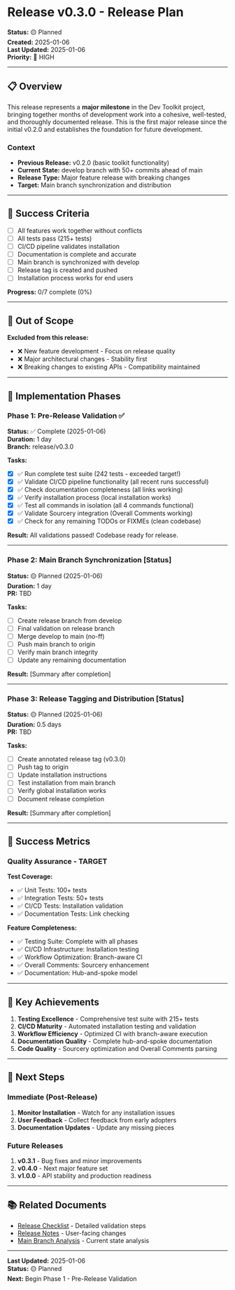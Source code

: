 # Release v0.3.0 - Release Plan

**Status:** 🟡 Planned  
**Created:** 2025-01-06  
**Last Updated:** 2025-01-06  
**Priority:** 🔴 HIGH

---

## 📋 Overview

This release represents a **major milestone** in the Dev Toolkit project, bringing together months of development work into a cohesive, well-tested, and thoroughly documented release. This is the first major release since the initial v0.2.0 and establishes the foundation for future development.

### Context

- **Previous Release:** v0.2.0 (basic toolkit functionality)
- **Current State:** develop branch with 50+ commits ahead of main
- **Release Type:** Major feature release with breaking changes
- **Target:** Main branch synchronization and distribution

---

## 🎯 Success Criteria

- [ ] All features work together without conflicts
- [ ] All tests pass (215+ tests)
- [ ] CI/CD pipeline validates installation
- [ ] Documentation is complete and accurate
- [ ] Main branch is synchronized with develop
- [ ] Release tag is created and pushed
- [ ] Installation process works for end users

**Progress:** 0/7 complete (0%)

---

## 🚫 Out of Scope

**Excluded from this release:**
- ❌ New feature development - Focus on release quality
- ❌ Major architectural changes - Stability first
- ❌ Breaking changes to existing APIs - Compatibility maintained

---

## 📅 Implementation Phases

### Phase 1: Pre-Release Validation ✅

**Status:** ✅ Complete (2025-01-06)  
**Duration:** 1 day  
**Branch:** release/v0.3.0

**Tasks:**
- [x] ✅ Run complete test suite (242 tests - exceeded target!)
- [x] ✅ Validate CI/CD pipeline functionality (all recent runs successful)
- [x] ✅ Check documentation completeness (all links working)
- [x] ✅ Verify installation process (local installation works)
- [x] ✅ Test all commands in isolation (all 4 commands functional)
- [x] ✅ Validate Sourcery integration (Overall Comments working)
- [x] ✅ Check for any remaining TODOs or FIXMEs (clean codebase)

**Result:** All validations passed! Codebase ready for release.

---

### Phase 2: Main Branch Synchronization [Status]

**Status:** 🟡 Planned (2025-01-06)  
**Duration:** 1 day  
**PR:** TBD

**Tasks:**
- [ ] Create release branch from develop
- [ ] Final validation on release branch
- [ ] Merge develop to main (no-ff)
- [ ] Push main branch to origin
- [ ] Verify main branch integrity
- [ ] Update any remaining documentation

**Result:** [Summary after completion]

---

### Phase 3: Release Tagging and Distribution [Status]

**Status:** 🟡 Planned (2025-01-06)  
**Duration:** 0.5 days  
**PR:** TBD

**Tasks:**
- [ ] Create annotated release tag (v0.3.0)
- [ ] Push tag to origin
- [ ] Update installation instructions
- [ ] Test installation from main branch
- [ ] Verify global installation works
- [ ] Document release completion

**Result:** [Summary after completion]

---

## 🎉 Success Metrics

### Quality Assurance - TARGET

**Test Coverage:**
- ✅ Unit Tests: 100+ tests
- ✅ Integration Tests: 50+ tests
- ✅ CI/CD Tests: Installation validation
- ✅ Documentation Tests: Link checking

**Feature Completeness:**
- ✅ Testing Suite: Complete with all phases
- ✅ CI/CD Infrastructure: Installation testing
- ✅ Workflow Optimization: Branch-aware CI
- ✅ Overall Comments: Sourcery enhancement
- ✅ Documentation: Hub-and-spoke model

---

## 🎊 Key Achievements

1. **Testing Excellence** - Comprehensive test suite with 215+ tests
2. **CI/CD Maturity** - Automated installation testing and validation
3. **Workflow Efficiency** - Optimized CI with branch-aware execution
4. **Documentation Quality** - Complete hub-and-spoke documentation
5. **Code Quality** - Sourcery optimization and Overall Comments parsing

---

## 🚀 Next Steps

### Immediate (Post-Release)
1. **Monitor Installation** - Watch for any installation issues
2. **User Feedback** - Collect feedback from early adopters
3. **Documentation Updates** - Update any missing pieces

### Future Releases
1. **v0.3.1** - Bug fixes and minor improvements
2. **v0.4.0** - Next major feature set
3. **v1.0.0** - API stability and production readiness

---

## 📚 Related Documents

- [Release Checklist](checklist.md) - Detailed validation steps
- [Release Notes](release-notes.md) - User-facing changes
- [Main Branch Analysis](main-branch-analysis.md) - Current state analysis

---

**Last Updated:** 2025-01-06  
**Status:** 🟡 Planned  
**Next:** Begin Phase 1 - Pre-Release Validation
